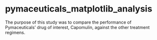 # pymaceuticals_matplotlib_analysis
The purpose of this study was to compare the performance of Pymaceuticals’ drug of interest, Capomulin, against the other treatment regimens.
